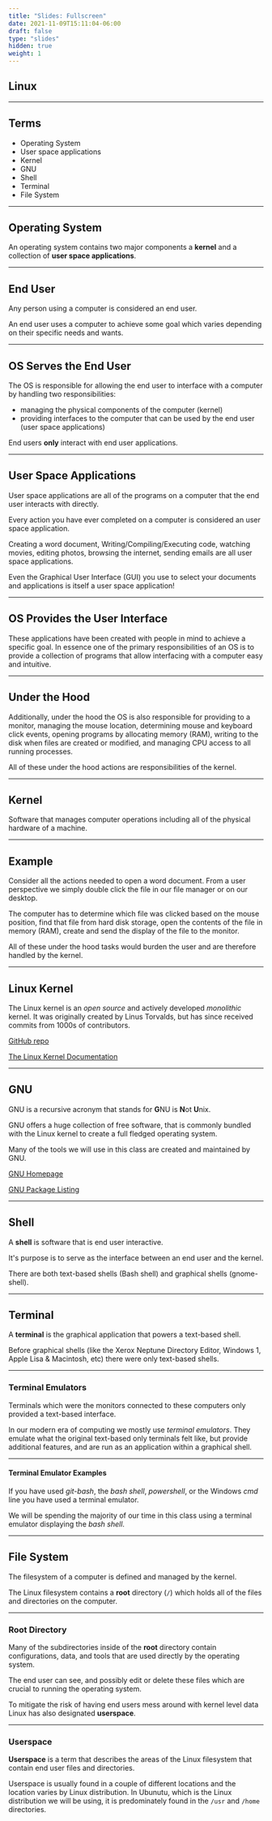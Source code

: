 ```yaml
---
title: "Slides: Fullscreen"
date: 2021-11-09T15:11:04-06:00
draft: false
type: "slides"
hidden: true
weight: 1
---
```


<!-- {{< slides >}} -->

## Linux 

---

## Terms

- Operating System
- User space applications
- Kernel
- GNU
- Shell
- Terminal
- File System

---

## Operating System

An operating system contains two major components a **kernel** and a collection of **user space applications**.

___

## End User

Any person using a computer is considered an end user. 

An end user uses a computer to achieve some goal which varies depending on their specific needs and wants.

___

## OS Serves the End User

The OS is responsible for allowing the end user to interface with a computer by handling two responsibilities:
- managing the physical components of the computer (kernel)
- providing interfaces to the computer that can be used by the end user (user space applications)

End users **only** interact with end user applications.

---

## User Space Applications

User space applications are all of the programs on a computer that the end user interacts with directly.

Every action you have ever completed on a computer is considered an user space application. 

Creating a word document, Writing/Compiling/Executing code, watching movies, editing photos, browsing the internet, sending emails are all user space applications.

Even the Graphical User Interface (GUI) you use to select your documents and applications is itself a user space application!

___

## OS Provides the User Interface

These applications have been created with people in mind to achieve a specific goal. In essence one of the primary responsibilities of an OS is to provide a collection of programs that allow interfacing with a computer easy and intuitive.
___

## Under the Hood

Additionally, under the hood the OS is also responsible for providing to a monitor, managing the mouse location, determining mouse and keyboard click events, opening programs by allocating memory (RAM), writing to the disk when files are created or modified, and managing CPU access to all running processes. 

All of these under the hood actions are responsibilities of the kernel.

---

## Kernel

Software that manages computer operations including all of the physical hardware of a machine.

___

## Example

Consider all the actions needed to open a word document. From a user perspective we simply double click the file in our file manager or on our desktop.

The computer has to determine which file was clicked based on the mouse position, find that file from hard disk storage, open the contents of the file in memory (RAM), create and send the display of the file to the monitor.

All of these under the hood tasks would burden the user and are therefore handled by the kernel.

---

## Linux Kernel

The Linux kernel is an *open source* and actively developed *monolithic* kernel. It was originally created by Linus Torvalds, but has since received commits from 1000s of contributors.

[GitHub repo](https://github.com/torvalds/linux)

[The Linux Kernel Documentation](https://www.kernel.org/doc/html/latest/)

---

## GNU

GNU is a recursive acronym that stands for **G**NU is **N**ot **U**nix.

GNU offers a huge collection of free software, that is commonly bundled with the Linux kernel to create a full fledged operating system.

Many of the tools we will use in this class are created and maintained by GNU.

[GNU Homepage](https://www.gnu.org/)

[GNU Package Listing](https://www.gnu.org/software/software.html)

---

## Shell

A **shell** is software that is end user interactive.

It's purpose is to serve as the interface between an end user and the kernel.

There are both text-based shells (Bash shell) and graphical shells (gnome-shell).

---

## Terminal

A **terminal** is the graphical application that powers a text-based shell.

Before graphical shells (like the Xerox Neptune Directory Editor, Windows 1, Apple Lisa & Macintosh, etc) there were only text-based shells.

___

### Terminal Emulators

Terminals which were the monitors connected to these computers only provided a text-based interface.

In our modern era of computing we mostly use *terminal emulators*. They emulate what the original text-based only terminals felt like, but provide additional features, and are run as an application within a graphical shell.

___

#### Terminal Emulator Examples

If you have used *git-bash*, the *bash shell*, *powershell*, or the Windows *cmd* line you have used a terminal emulator.

We will be spending the majority of our time in this class using a terminal emulator displaying the *bash shell*.

---

## File System

The filesystem of a computer is defined and managed by the kernel.

The Linux filesystem contains a **root** directory (`/`) which holds all of the files and directories on the computer. 

___

### Root Directory

Many of the subdirectories inside of the **root** directory contain configurations, data, and tools that are used directly by the operating system.

The end user can see, and possibly edit or delete these files which are crucial to running the operating system.

To mitigate the risk of having end users mess around with kernel level data Linux has also designated **userspace**.
___

### Userspace

**Userspace** is a term that describes the areas of the Linux filesystem that contain end user files and directories.

Userspace is usually found in a couple of different locations and the location varies by Linux distribution. In Ubunutu, which is the Linux distribution we will be using, it is predominately found in the `/usr` and `/home` directories.

<!-- {{< /slides >}} -->